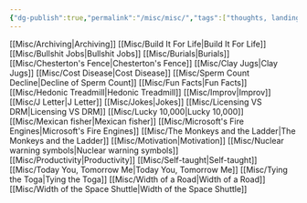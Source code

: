 ```yaml
---
{"dg-publish":true,"permalink":"/misc/misc/","tags":["thoughts, landing, misc"],"noteIcon":""}
---
```



[[Misc/Archiving\|Archiving]]
[[Misc/Build It For Life\|Build It For Life]]
[[Misc/Bullshit Jobs\|Bullshit Jobs]]
[[Misc/Burials\|Burials]]
[[Misc/Chesterton's Fence\|Chesterton's Fence]]
[[Misc/Clay Jugs\|Clay Jugs]]
[[Misc/Cost Disease\|Cost Disease]]
[[Misc/Sperm Count Decline\|Decline of Sperm Count]]
[[Misc/Fun Facts\|Fun Facts]]
[[Misc/Hedonic Treadmill\|Hedonic Treadmill]]
[[Misc/Improv\|Improv]]
[[Misc/J Letter\|J Letter]]
[[Misc/Jokes\|Jokes]]
[[Misc/Licensing VS DRM\|Licensing VS DRM]]
[[Misc/Lucky 10,000\|Lucky 10,000]]
[[Misc/Mexican fisher\|Mexican fisher]]
[[Misc/Microsoft's Fire Engines\|Microsoft's Fire Engines]]
[[Misc/The Monkeys and the Ladder\|The Monkeys and the Ladder]]
[[Misc/Motivation\|Motivation]]
[[Misc/Nuclear warning symbols\|Nuclear warning symbols]]
[[Misc/Productivity\|Productivity]]
[[Misc/Self-taught\|Self-taught]]
[[Misc/Today You, Tomorrow Me\|Today You, Tomorrow Me]]
[[Misc/Tying the Toga\|Tying the Toga]]
[[Misc/Width of a Road\|Width of a Road]]
[[Misc/Width of the Space Shuttle\|Width of the Space Shuttle]]